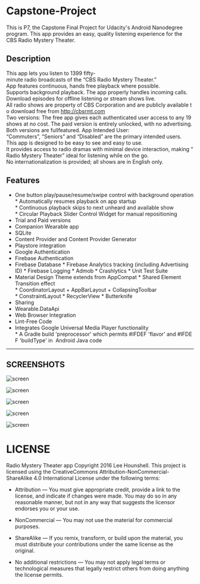 # Capstone-Project
This is P7, the Capstone Final Project for Udacity's Android Nanodegree program. This app provides an easy, quality listening experience for the CBS Radio Mystery Theater.

## Description

This app lets you listen to 1399 fifty­minute radio broadcasts of the “CBS Radio Mystery Theater.” App features continuous, hands free playback where possible. Supports background playback. The app properly handles incoming calls. Download episodes for offline listening or stream shows live. All radio shows are property of CBS Corporation and are publicly available to download free from http://cbsrmt.com Two versions: The free app gives each authenticated user access to any 19 shows at no cost. The paid version is entirely unlocked, with no advertising. Both versions are full­featured. App Intended User: “Commuters”, “Seniors” and “Disabled” are the primary intended users. This app is designed to be easy to see and easy to use. It provides access to radio dramas with minimal device interaction, making “Radio Mystery Theater” ideal for listening while on the go. No internationalization is provided; all shows are in English only.  


## Features
 * One button play/pause/resume/swipe control with background operation
 * Automatically resumes playback on app startup
 * Continuous playback skips to next unheard and available show
 * Circular Playback Slider Control Widget for manual re­positioning
 * Trial and Paid versions
 * Companion Wearable app
 * SQLite
 * Content Provider and Content Provider Generator
 * Playstore integration
 * Google Authentication
 * Firebase Authentication
 * Firebase Database
 * Firebase Analytics tracking (including Advertising ID)
 * Firebase Logging
 * Admob
 * Crashlytics
 * Unit Test Suite
 * Material Design Theme extends from AppCompat
 * Shared Element Transition effect
 * CoordinatorLayout + AppBarLayout + CollapsingToolbar
 * ConstraintLayout
 * RecyclerView
 * Butterknife
 * Sharing
 * Wearable.DataApi
 * Web Browser Integration
 * Lint-Free Code
 * Integrates Google Universal Media Player functionality
 * A Gradle build 'preprocessor' which permits #IFDEF 'flavor' and #IFDEF 'buildType' in  Android Java code

---
SCREENSHOTS
---


![screen](../master/screens/tablet_portrait_main.png)

![screen](../master/screens/tablet_landscape_main.png)

![screen](../master/screens/tablet_master_detail.png)

![screen](../master/screens/episode_list_view.png)

![screen](../master/screens/episode_detail_view.png)




# LICENSE

Radio Mystery Theater app Copyright 2016 Lee Hounshell.
This project is licensed using the CreativeCommons Attribution-NonCommercial-ShareAlike 4.0 International License under the following terms:

 * Attribution — You must give appropriate credit, provide a link to the license, and indicate if changes were made. You may do so in any reasonable manner, but not in any way that suggests the licensor endorses you or your use.

 * NonCommercial — You may not use the material for commercial purposes.

 * ShareAlike — If you remix, transform, or build upon the material, you must distribute your contributions under the same license as the original.

 * No additional restrictions — You may not apply legal terms or technological measures that legally restrict others from doing anything the license permits.

